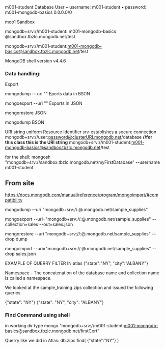  m001-student
Database User
•	username: m001-student
•	password: m001-mongodb-basics
0.0.0.0/0

moo1 Sandbox

mongodb+srv://m001-student: m001-mongodb-basics @sandbox.tbzlc.mongodb.net/test


mongodb+srv://m001-student:m001-mongodb-basics@sandbox.tbzlc.mongodb.net/test

MongoDB shell version v4.4.6




### Data handling:

Export

mongodump -- uri "<Atlas Cluster URI>"
Eports data in BSON

mongoexport --uri "<Atlas Cluster URI>"
Exports in JSON

mongorestore
JSON

mongodump
BSON

URI string
uniform Resource Identifier
srv-establishes a secure connection
mongodb+srv://user:password@clusterURI.mongodb.net/database
**//for this class this is the URI string**
  mongodb+srv://m001-student:m001-mongodb-basics@sandbox.tbzlc.mongodb.net/test

for the shell:
mongosh "mongodb+srv://sandbox.tbzlc.mongodb.net/myFirstDatabase" --username m001-student

## From site

https://docs.mongodb.com/manual/reference/program/mongoimport/#compatibility

mongodump --uri "mongodb+srv://<your username>:<your password>@<your cluster>.mongodb.net/sample_supplies"

mongoexport --uri="mongodb+srv://<your username>:<your password>@<your cluster>.mongodb.net/sample_supplies" --collection=sales --out=sales.json

mongorestore --uri "mongodb+srv://<your username>:<your password>@<your cluster>.mongodb.net/sample_supplies"  --drop dump

mongoimport --uri="mongodb+srv://<your username>:<your password>@<your cluster>.mongodb.net/sample_supplies" --drop sales.json



EXAMPLE OF QUERRY FILTER IN atlas
{"state":"NY", "city":"ALBANY"}

Namespace - The concatenation of the database name and collection name is called a namespace.

We looked at the sample_training.zips collection and issued the following queries:

{"state": "NY"}
{"state": "NY", "city": "ALBANY"}


### Find Command using shell

in working dir type 
mongo "mongodb+srv://m001-student:m001-mongodb-basics@sandbox.tbzlc.mongodb.net/firstCert"

Querry like we did in Atlas:
db.zips.find( {"state":"NY"} )

